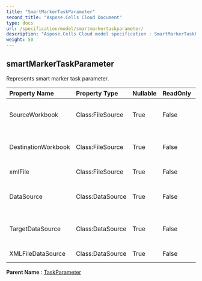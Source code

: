 ```yaml
---
title: "SmartMarkerTaskParameter"
second_title: "Aspose.Cells Cloud Document"
type: docs
url: /specification/model/smartmarkertaskparameter/
description: "Aspose.Cells Cloud model specification : SmartMarkerTaskParameter. Effortlessly handle Excel and other spreadsheet documents with features like opening, generating, editing, splitting, merging, comparing, and converting."
weight: 50
---
```


## **smartMarkerTaskParameter**

Represents smart marker task parameter. 

| Property Name | Property Type | Nullable |  ReadOnly | DefaultValue | Description | 
| :- | :- | :- |:- |  :- | :- |
| SourceWorkbook | Class:FileSource | True |  False |  | Represents data source of task object. |  
| DestinationWorkbook | Class:FileSource | True |  False |  | Represents data source of task object. |  
| xmlFile | Class:FileSource | True |  False |  | Represents xml file. |  
| DataSource | Class:DataSource | True |  False |  | Represents destination data source. |  
| TargetDataSource | Class:DataSource | True |  False |  | Represents destination data source. |  
| XMLFileDataSource | Class:DataSource | True |  False |  | Represents xml file. |  

**Parent Name** : [TaskParameter](taskparameter)

